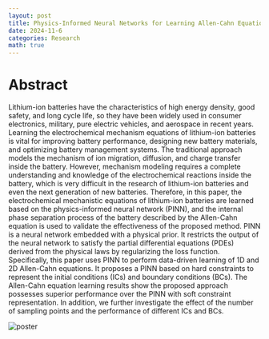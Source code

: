 ```yaml
---
layout: post
title: Physics-Informed Neural Networks for Learning Allen-Cahn Equation Using Hard Constraint Representation
date: 2024-11-6
categories: Research
math: true
---
```


# Abstract

Lithium-ion batteries have the characteristics of high energy density, good safety, and long cycle life, so they have been widely used in consumer electronics, military, pure electric vehicles, and aerospace in recent years. Learning the electrochemical mechanism equations of lithium-ion batteries is vital for improving battery performance, designing new battery materials, and optimizing battery management systems. The traditional approach models the mechanism of ion migration, diffusion, and charge transfer inside the battery. However, mechanism modeling requires a complete understanding and knowledge of the electrochemical reactions inside the battery, which is very difficult in the research of lithium-ion batteries and even the next generation of new batteries. Therefore, in this paper, the electrochemical mechanistic equations of lithium-ion batteries are learned based on the physics-informed neural network (PINN), and the internal phase separation process of the battery described by the Allen-Cahn equation is used to validate the effectiveness of the proposed method. PINN is a neural network embedded with a physical prior. It restricts the output of the neural network to satisfy the partial differential equations (PDEs) derived from the physical laws by regularizing the loss function. Specifically, this paper uses PINN to perform data-driven learning of 1D and 2D Allen-Cahn equations. It proposes a PINN based on hard constraints to represent the initial conditions (ICs) and boundary conditions (BCs). The Allen-Cahn equation learning results show the proposed approach possesses superior performance over the PINN with soft constraint representation. In addition, we further investigate the effect of the number of sampling points and the performance of different ICs and BCs.

![poster](../assets/poster.jpg)